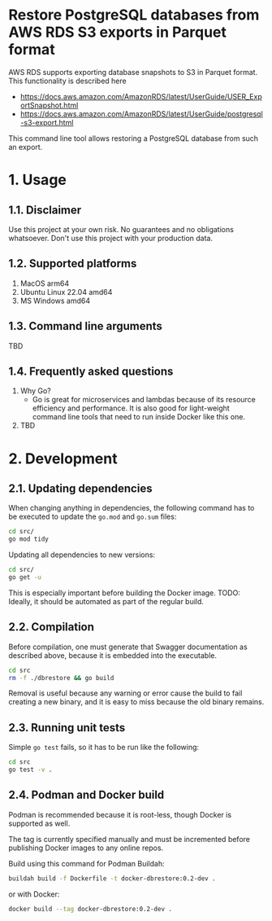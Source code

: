 # Restore PostgreSQL databases from AWS RDS S3 exports in Parquet format

AWS RDS supports exporting database snapshots to S3 in Parquet format.
This functionality is described here 

* https://docs.aws.amazon.com/AmazonRDS/latest/UserGuide/USER_ExportSnapshot.html
* https://docs.aws.amazon.com/AmazonRDS/latest/UserGuide/postgresql-s3-export.html

This command line tool allows restoring a PostgreSQL database from such an export.

# 1. Usage

## 1.1. Disclaimer

Use this project at your own risk. 
No guarantees and no obligations whatsoever.
Don't use this project with your production data.

## 1.2. Supported platforms

1. MacOS arm64
2. Ubuntu Linux 22.04 amd64
3. MS Windows amd64

## 1.3. Command line arguments

TBD

## 1.4. Frequently asked questions

1. Why Go?
   * Go is great for microservices and lambdas because of its resource efficiency and performance. 
   It is also good for light-weight command line tools that need to run inside Docker like this one.
2. TBD

# 2. Development

## 2.1. Updating dependencies

When changing anything in dependencies, the following command has to be executed 
to update the `go.mod` and `go.sum` files:

```bash
cd src/
go mod tidy
```

Updating all dependencies to new versions:

```bash
cd src/
go get -u
```

This is especially important before building the Docker image.
TODO: Ideally, it should be automated as part of the regular build.

## 2.2. Compilation

Before compilation, one must generate that Swagger documentation as described above, 
because it is embedded into the executable.

```bash
cd src
rm -f ./dbrestore && go build
```

Removal is useful because any warning or error cause the build to fail creating a new binary, 
and it is easy to miss because the old binary remains.

## 2.3. Running unit tests

Simple `go test` fails, so it has to be run like the following:

```bash
cd src
go test -v .
```

## 2.4. Podman and Docker build

Podman is recommended because it is root-less, though Docker is supported as well.

The tag is currently specified manually and must be incremented before publishing Docker images to any online repos.

Build using this command for Podman Buildah:

```bash
buildah build -f Dockerfile -t docker-dbrestore:0.2-dev .
```

or with Docker:

```bash
docker build --tag docker-dbrestore:0.2-dev .
```
